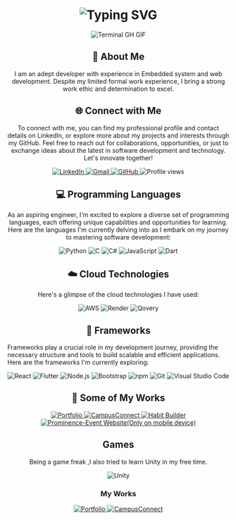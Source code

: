 
<div align="center">
    <h1><img src="https://readme-typing-svg.herokuapp.com?font=Jetbrains+mono&size=40&duration=3000&color=007BFF&center=true&vCenter=true&width=435&lines=Hi..+I'm+Aaron;This+is..;..my+Github..;" alt="Typing SVG"/></h1>
    <p><img src="termina-gh.gif" alt="Terminal GH GIF" /></p>
</div>


<div align="center">
    <h2>🚀 About Me</h2>
<!--     <p><img src="termina-gh.gif" alt="Terminal GH GIF" /></p> -->
    <p>I am an adept developer with experience in Embedded system and web development. Despite my limited formal work experience, I bring a strong work ethic and determination to excel.</p>
</div>

<div align="center">
    <h2 align="center" class="section-heading">🌐 Connect with Me</h2>
    <p>To connect with me, you can find my professional profile and contact details on LinkedIn, or explore more about my projects and interests through my GitHub. Feel free to reach out for collaborations, opportunities, or just to exchange ideas about the latest in software development and technology. Let's innovate together!</p>
    <div align="center">
        <a href="https://www.linkedin.com/in/aaron-mathew-831482245/">
            <img src="https://img.shields.io/badge/LinkedIn-0077B5?style=for-the-badge&logo=linkedin&logoColor=white" alt="LinkedIn"/>
        </a>
        <a href="mailto:aaronmathew480@gmail.com">
            <img src="https://img.shields.io/badge/Gmail-FF4500?style=for-the-badge&logo=gmail&logoColor=white" alt="Gmail"/>
        </a>
        <a href="https://github.com/AaronRM2003/" target="_blank">
            <img src="https://img.shields.io/badge/View%20on%20GitHub-%230077B5.svg?&style=for-the-badge&logo=github&logoColor=white" alt="GitHub"/>
        </a>
        <img src="https://komarev.com/ghpvc/?username=AaronRM2003&style=for-the-badge" alt="Profile views" />
    </div>
</div>




<h2 align="center" class="section-heading">💻 Programming Languages</h2>
<p align="center">As an aspiring engineer, I'm excited to explore a diverse set of programming languages, each offering unique capabilities and opportunities for learning. Here are the languages I'm currently delving into as I embark on my journey to mastering software development:</p>
<div align="center">
   <img src="https://img.shields.io/badge/Python-3776AB?style=for-the-badge&logo=python&logoColor=white" alt="Python" />
  <img src="https://img.shields.io/badge/C-00599C?style=for-the-badge&logo=c&logoColor=white" alt="C"/>
  <img src="https://img.shields.io/badge/C%23-239120?style=for-the-badge&logo=c-sharp&logoColor=white" alt="C#"/>
  <img src="https://img.shields.io/badge/JavaScript-F7DF1E?style=for-the-badge&logo=javascript&logoColor=black" alt="JavaScript"/>
  <img src="https://img.shields.io/badge/Dart-0175C2?style=for-the-badge&logo=dart&logoColor=white" alt="Dart"/>
</div>

</div><h2 align="center" class="section-heading">☁️ Cloud Technologies</h2>
<p align = "center"> Here's a glimpse of the cloud technologies I have used:</p>
<div align="center">
  <img src="https://img.shields.io/badge/AWS-FF9900?style=for-the-badge&logo=amazonaws&logoColor=white" alt="AWS" />
  <img src="https://img.shields.io/badge/Render-3E8ACC?style=for-the-badge&logo=render&logoColor=white" alt="Render"/>
  <img src="https://img.shields.io/badge/Qovery-FF4088?style=for-the-badge&logo=qovery&logoColor=white" alt="Qovery"/>
</div>


<h2 align="center" class="section-heading">🔧 Frameworks</h2>
<p>Frameworks play a crucial role in my development journey, providing the necessary structure and tools to build scalable and efficient applications. Here are the frameworks I'm currently exploring:</p>
<div align="center">
  <img src="https://img.shields.io/badge/React-20232A?style=for-the-badge&logo=react&logoColor=61DAFB" alt="React"/>
  <img src="https://img.shields.io/badge/Flutter-02569B?style=for-the-badge&logo=flutter&logoColor=white" alt="Flutter"/>
  <img src="https://img.shields.io/badge/Node.js-339933?style=for-the-badge&logo=nodedotjs&logoColor=white" alt="Node.js"/>
  <img src="https://img.shields.io/badge/Bootstrap-7952B3?style=for-the-badge&logo=bootstrap&logoColor=white" alt="Bootstrap"/>
  <img src="https://img.shields.io/badge/npm-CB3837?style=for-the-badge&logo=npm&logoColor=white" alt="npm"/>
  <img src="https://img.shields.io/badge/Git-F05032?style=for-the-badge&logo=git&logoColor=white" alt="Git"/>
  <img src="https://img.shields.io/badge/Visual%20Studio%20Code-007ACC?style=for-the-badge&logo=visualstudiocode&logoColor=white" alt="Visual Studio Code"/>
</div>
<h2 align="center" class="section-heading">🚀 Some of My Works</h2>
<div align="center">
  <a href="https://aaronrm2003.github.io/portfolio/">
    <img src="https://img.shields.io/badge/Portfolio-000000?style=for-the-badge" alt="Portfolio">
  </a>
  <a href="https://main.dolfrdzgkgtyv.amplifyapp.com/">
    <img src="https://img.shields.io/badge/CampusConnect-663399?style=for-the-badge" alt="CampusConnect">
  </a>
  <a href="https://play.google.com/store/apps/details?id=com.aaronrm.habitbuilder">
    <img src="https://img.shields.io/badge/Habit%20Builder-00CED1?style=for-the-badge" alt="Habit Builder">
  </a>
  <a href="https://prominence24.online/">
    <img src="https://img.shields.io/badge/Prominence (only on mobile)-24?style=for-the-badge" alt="Prominence-Event Website(Only on mobile device)">
  </a>
</div>




<h2 align="center" class="section-heading">Games</h2>
<p align="center">Being a game freak ,I also tried to learn Unity in my free time.</p>
<div align="center">
  <img src="https://img.shields.io/badge/Unity-000000?style=for-the-badge&logo=unity&logoColor=white&width=200px" alt="Unity"/>
  <h3 align="center">My Works</h3>
   <a href="https://play.google.com/store/apps/details?id=com.DefaultCompany.SpaceRace">
    <img src="https://img.shields.io/badge/Portfolio-000000?style=for-the-badge" alt="Portfolio">
  </a>
  <a href="https://play.google.com/store/apps/details?id=com.DefaultCompany.CANONWAR">
    <img src="https://img.shields.io/badge/CampusConnect-663399?style=for-the-badge" alt="CampusConnect">
  </a>

</div>

